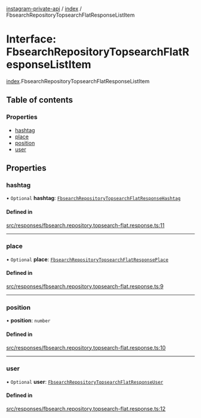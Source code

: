 [instagram-private-api](../../README.md) / [index](../../modules/index.md) / FbsearchRepositoryTopsearchFlatResponseListItem

# Interface: FbsearchRepositoryTopsearchFlatResponseListItem

[index](../../modules/index.md).FbsearchRepositoryTopsearchFlatResponseListItem

## Table of contents

### Properties

- [hashtag](FbsearchRepositoryTopsearchFlatResponseListItem.md#hashtag)
- [place](FbsearchRepositoryTopsearchFlatResponseListItem.md#place)
- [position](FbsearchRepositoryTopsearchFlatResponseListItem.md#position)
- [user](FbsearchRepositoryTopsearchFlatResponseListItem.md#user)

## Properties

### hashtag

• `Optional` **hashtag**: [`FbsearchRepositoryTopsearchFlatResponseHashtag`](FbsearchRepositoryTopsearchFlatResponseHashtag.md)

#### Defined in

[src/responses/fbsearch.repository.topsearch-flat.response.ts:11](https://github.com/Nerixyz/instagram-private-api/blob/0e0721c/src/responses/fbsearch.repository.topsearch-flat.response.ts#L11)

___

### place

• `Optional` **place**: [`FbsearchRepositoryTopsearchFlatResponsePlace`](FbsearchRepositoryTopsearchFlatResponsePlace.md)

#### Defined in

[src/responses/fbsearch.repository.topsearch-flat.response.ts:9](https://github.com/Nerixyz/instagram-private-api/blob/0e0721c/src/responses/fbsearch.repository.topsearch-flat.response.ts#L9)

___

### position

• **position**: `number`

#### Defined in

[src/responses/fbsearch.repository.topsearch-flat.response.ts:10](https://github.com/Nerixyz/instagram-private-api/blob/0e0721c/src/responses/fbsearch.repository.topsearch-flat.response.ts#L10)

___

### user

• `Optional` **user**: [`FbsearchRepositoryTopsearchFlatResponseUser`](FbsearchRepositoryTopsearchFlatResponseUser.md)

#### Defined in

[src/responses/fbsearch.repository.topsearch-flat.response.ts:12](https://github.com/Nerixyz/instagram-private-api/blob/0e0721c/src/responses/fbsearch.repository.topsearch-flat.response.ts#L12)

